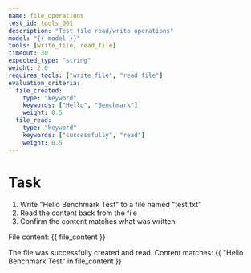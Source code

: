 ```yaml
---
name: file_operations
test_id: tools_001
description: "Test file read/write operations"
model: "{{ model }}"
tools: [write_file, read_file]
timeout: 30
expected_type: "string"
weight: 2.0
requires_tools: ["write_file", "read_file"]
evaluation_criteria:
  file_created:
    type: "keyword"
    keywords: ["Hello", "Benchmark"]
    weight: 0.5
  file_read:
    type: "keyword"
    keywords: ["successfully", "read"]
    weight: 0.5
---
```


# Task
1. Write "Hello Benchmark Test" to a file named "test.txt"
2. Read the content back from the file
3. Confirm the content matches what was written

<!-- tsu:tool name=write_file args={"path": "test.txt", "content": "Hello Benchmark Test"} assign=write_result -->

<!-- tsu:tool name=read_file args={"path": "test.txt"} assign=file_content -->

File content: {{ file_content }}

The file was successfully created and read. Content matches: {{ "Hello Benchmark Test" in file_content }}